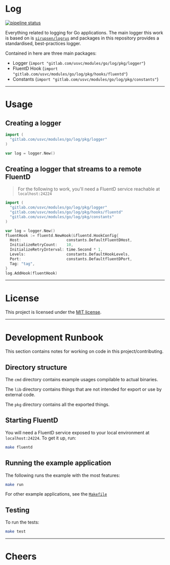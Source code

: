 # Log

[![pipeline status](https://gitlab.com/usvc/modules/go/log/badges/master/pipeline.svg)](https://gitlab.com/usvc/modules/go/log/commits/master)

Everything related to logging for Go applications. The main logger this work is based on is [`sirupsen/logrus`](https://github.com/sirupsen/logrus) and packages in this repository provides a standardised, best-practices logger.

Contained in here are three main packages:

- Logger (`import "gitlab.com/usvc/modules/go/log/pkg/logger"`)
- FluentD Hook (`import "gitlab.com/usvc/modules/go/log/pkg/hooks/fluentd"`)
- Constants (`import "gitlab.com/usvc/modules/go/log/pkg/constants"`)

- - -

# Usage


## Creating a logger

```go
import (
  "gitlab.com/usvc/modules/go/log/pkg/logger"
)

var log = logger.New()
```


## Creating a logger that streams to a remote FluentD 

> For the following to work, you'll need a FluentD service reachable
> at `localhost:24224`

```go
import (
  "gitlab.com/usvc/modules/go/log/pkg/logger"
  "gitlab.com/usvc/modules/go/log/pkg/hooks/fluentd"
  "gitlab.com/usvc/modules/go/log/pkg/constants"
)

var log = logger.New()
fluentHook := fluentd.NewHook(&fluentd.HookConfig{
  Host:                    constants.DefaultFluentDHost,
  InitializeRetryCount:    10,
  InitializeRetryInterval: time.Second * 1,
  Levels:                  constants.DefaultHookLevels,
  Port:                    constants.DefaultfluentDPort,
  Tag: "tag",
}
log.AddHook(fluentHook)
```

- - -

# License

This project is licensed under the [MIT license](./LICENSE).

- - -

# Development Runbook

This section contains notes for working on code in this project/contributing.


## Directory structure

The `cmd` directory contains example usages compilable to actual binaries.

The `lib` directory contains things that are not intended for export or use by external code.

The `pkg` directory contains all the exported things.


## Starting FluentD

You will need a FluentD service exposed to your local environment at `localhost:24224`. To get it up, run:

```sh
make fluentd
```


## Running the example application

The following runs the example with the most features:

```sh
make run
```

For other example applications, see the [`Makefile`](./Makefile)


## Testing

To run the tests:

```sh
make test
```

- - -

# Cheers
